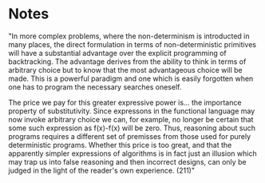 # Notes

"In more complex problems, where the non-determinism is introducted in many places, the direct formulation in terms of non-deterministic primitives will have a substantial advantage over the explicit programming of backtracking. The advantage derives from the ability to think in terms of arbitrary choice but to know that the most advantageous choice will be made. This is a powerful paradigm and one which is easily forgotten when one has to program the necessary searches oneself.

The price we pay for this greater expressive power is... the importance property of substitutivity. Since expressons in the functional language may now invoke arbitrary choice we can, for example, no longer be certain that some such expression as f(x)-f(x) will be zero. Thus, reasoning about such programs requires a different set of premisses from those used for purely deterministic programs. Whether this price is too great, and that the apparently simpler expressions of algorithms is in fact just an illusion which may trap us into false reasoning and then incorrect designs, can only be judged in the light of the reader's own experience. (211)"

